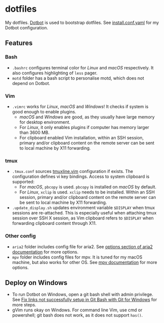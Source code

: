 # dotfiles
My dotfiles. [Dotbot](https://github.com/anishathalye/dotbot) is used to bootstrap dotfiles. See [install.conf.yaml](https://github.com/g6ai/dotfiles/blob/master/install.conf.yaml) for my Dotbot configuration.

## Features
### Bash
* `.bashrc` configures terminal color for *Linux* and *macOS* respectively. It also configures highlighting of `less` pager.
* `motd` folder has a bash script to personalise motd, which does not depend on Dotbot.

### Vim
* `.vimrc` works for *Linux*, *macOS* and *Windows*! It checks if system is good enough to enable plugins.
  * *macOS* and *Windows* are good, as they usually have large memory for desktop environment.
  * For *Linux*, it only enables plugins if computer has memory larger than 3600 MB.
  * For clipboard enabled Vim installation, within an SSH session, primary and/or clipboard content on the remote server can be sent to local machine by X11 forwarding.

### tmux
* `.tmux.conf` sources [tmuxline.vim](https://github.com/edkolev/tmuxline.vim) configuration if exists. The configuration defines vi key bindings. Access to system clipboard is supported:
  * For *macOS*, `pbcopy` is used. `pbcopy` is installed on *macOS* by default.
  * For *Linux*, `xclip` is used. `xclip` needs to be installed. Within an SSH session, primary and/or clipboard content on the remote server can be sent to local machine by X11 forwarding.
* `.update_display.sh` updates environment variable `$DISPLAY` when tmux sessions are re-attached. This is especially useful when attaching tmux session over SSH X session, as Vim clipboard refers to `$DISPLAY` when forwarding clipboard content through X11.

### Other config
* `aria2` folder includes config file for aria2. See [options section of aria2 documentation](https://aria2.github.io/manual/en/html/aria2c.html#options) for more options.
* `mpv` folder includes config files for mpv. It is tuned for my macOS machine, but also works for other OS. See [mpv documentation](https://mpv.io/manual/master/) for more options.

## Deploy on Windows
* To run Dotbot on Windows, open a git bash shell with admin privilege. See [Fix links not successfully setup in Git Bash with Git for Windows](https://github.com/anishathalye/dotbot/wiki/Troubleshooting#fix-links-not-successfully-setup-in-git-bash-with-git-for-windows) for more steps.
* gVim runs okay on Windows. For command line Vim, use cmd or powershell; git bash does not work, as it does not support `has()`.
